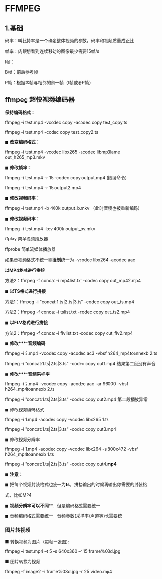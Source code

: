 # FFMPEG

## 1.基础

码率：叫比特率是一个确定整体视频的参数，码率和视频质量成正比

帧率：肉眼想看到连续移动的图像最少需要15帧/s



I帧：

B帧：前后参考帧

P帧：根据本帧与相邻的前一帧（I帧或者P帧）

## ffmpeg  超快视频编码器



**保持编码格式：**

ffmpeg -i test.mp4 -vcodec copy -acodec copy test_copy.ts

ffmpeg -i test.mp4 -codec copy test_copy2.ts

◼ **改变编码格式：**

ffmpeg -i test.mp4 -vcodec libx265 -acodec libmp3lame out_h265_mp3.mkv

◼ **修改帧率：**

ffmpeg -i test.mp4 -r 15 -codec copy output.mp4 (错误命令)

ffmpeg -i test.mp4 -r 15 output2.mp4

◼ **修改视频码率：**

ffmpeg -i test.mp4 -b 400k output_b.mkv （此时音频也被重新编码）

◼ **修改视频码率：**

ffmpeg -i test.mp4 -b:v 400k output_bv.mkv

ffplay 简单视频播放器

ffprobe 简单流媒体播放器

如果音视频格式不统一则**强制**统一为 -vcodec libx264 -acodec aac

**以****MP4****格式进行拼接**

方法2：ffmpeg -f concat -i mp4list.txt -codec copy out_mp42.mp4

◼ **以****TS****格式进行拼接**

方法1：ffmpeg -i "concat:1.ts|2.ts|3.ts" -codec copy out_ts.mp4 

方法2：ffmpeg -f concat -i tslist.txt -codec copy out_ts2.mp4

◼ **以****FLV****格式进行拼接**

方法2：ffmpeg -f concat -i flvlist.txt -codec copy out_flv2.mp4

◼ **修改****音频编码**

ffmpeg -i 2.mp4 -vcodec copy -acodec ac3 -vbsf h264_mp4toannexb 2.ts

ffmpeg -i "concat:1.ts|2.ts|3.ts" -codec copy out1.mp4 结果第二段没有声音

◼ **修改****音频采样率**

ffmpeg -i 2.mp4 -vcodec copy -acodec aac -ar 96000 -vbsf h264_mp4toannexb 2.ts

ffmpeg -i "concat:1.ts|2.ts|3.ts" -codec copy out2.mp4 第二段播放异常

◼ 修改视频编码格式

ffmpeg -i 1.mp4 -acodec copy -vcodec libx265 1.ts

ffmpeg -i "concat:1.ts|2.ts|3.ts" -codec copy out3.mp4 

◼ 修改视频分辨率

ffmpeg -i 1.mp4 -acodec copy -vcodec libx264 -s 800x472 -vbsf h264_mp4toannexb 1.ts

ffmpeg -i "concat:1.ts|2.ts|3.ts" -codec copy out4.**mp4**

◼ **注意：**

◼ 把每个视频封装格式也统一为**ts**，拼接输出的时候再输出你需要的封装格

式，比如MP4

◼ **视频分辨率可以不同****，但是编码格式需要统一

◼ 音频编码格式需要统一，音频参数(采样率/声道等)也需要统

### 图片转视频

■ 转换视频为图片（每帧一张图):

ffmpeg –i test.mp4 –t 5 –s 640x360 –r 15 frame%03d.jpg 

■ 图片转换为视频

ffmpeg –f image2 –i frame%03d.jpg –r 25 video.mp4
